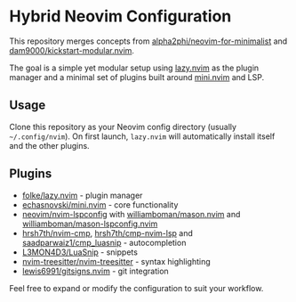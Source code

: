 # Hybrid Neovim Configuration

This repository merges concepts from
[alpha2phi/neovim-for-minimalist](https://github.com/alpha2phi/neovim-for-minimalist)
and
[dam9000/kickstart-modular.nvim](https://github.com/dam9000/kickstart-modular.nvim).

The goal is a simple yet modular setup using
[lazy.nvim](https://github.com/folke/lazy.nvim) as the plugin manager and a
minimal set of plugins built around [mini.nvim](https://github.com/echasnovski/mini.nvim)
and LSP.

## Usage
Clone this repository as your Neovim config directory (usually `~/.config/nvim`).
On first launch, `lazy.nvim` will automatically install itself and the other
plugins.

## Plugins

* [folke/lazy.nvim](https://github.com/folke/lazy.nvim) - plugin manager
* [echasnovski/mini.nvim](https://github.com/echasnovski/mini.nvim) - core functionality
* [neovim/nvim-lspconfig](https://github.com/neovim/nvim-lspconfig) with
  [williamboman/mason.nvim](https://github.com/williamboman/mason.nvim) and
  [williamboman/mason-lspconfig.nvim](https://github.com/williamboman/mason-lspconfig.nvim)
* [hrsh7th/nvim-cmp](https://github.com/hrsh7th/nvim-cmp),
  [hrsh7th/cmp-nvim-lsp](https://github.com/hrsh7th/cmp-nvim-lsp) and
  [saadparwaiz1/cmp_luasnip](https://github.com/saadparwaiz1/cmp_luasnip) - autocompletion
* [L3MON4D3/LuaSnip](https://github.com/L3MON4D3/LuaSnip) - snippets
* [nvim-treesitter/nvim-treesitter](https://github.com/nvim-treesitter/nvim-treesitter) - syntax highlighting
* [lewis6991/gitsigns.nvim](https://github.com/lewis6991/gitsigns.nvim) - git integration

Feel free to expand or modify the configuration to suit your workflow.
